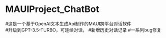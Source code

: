 # MAUIProject_ChatBot
#这是一个基于OpenAI文本生成Api制作的MAUI跨平台对话软件    
#升级到GPT-3.5-TURBO，可连续对话，
#新增历史对话记录
#一系列bug修复
